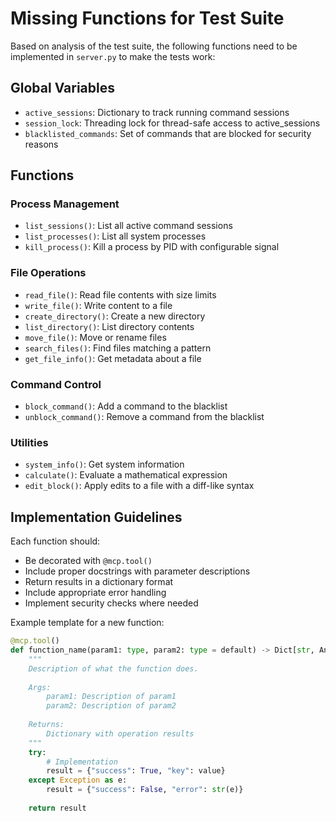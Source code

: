 # Missing Functions for Test Suite

Based on analysis of the test suite, the following functions need to be implemented in `server.py` to make the tests work:

## Global Variables
- `active_sessions`: Dictionary to track running command sessions
- `session_lock`: Threading lock for thread-safe access to active_sessions
- `blacklisted_commands`: Set of commands that are blocked for security reasons

## Functions

### Process Management
- `list_sessions()`: List all active command sessions
- `list_processes()`: List all system processes
- `kill_process()`: Kill a process by PID with configurable signal

### File Operations
- `read_file()`: Read file contents with size limits
- `write_file()`: Write content to a file
- `create_directory()`: Create a new directory
- `list_directory()`: List directory contents
- `move_file()`: Move or rename files
- `search_files()`: Find files matching a pattern
- `get_file_info()`: Get metadata about a file

### Command Control
- `block_command()`: Add a command to the blacklist
- `unblock_command()`: Remove a command from the blacklist

### Utilities
- `system_info()`: Get system information
- `calculate()`: Evaluate a mathematical expression
- `edit_block()`: Apply edits to a file with a diff-like syntax

## Implementation Guidelines

Each function should:
- Be decorated with `@mcp.tool()`
- Include proper docstrings with parameter descriptions
- Return results in a dictionary format
- Include appropriate error handling
- Implement security checks where needed

Example template for a new function:

```python
@mcp.tool()
def function_name(param1: type, param2: type = default) -> Dict[str, Any]:
    """
    Description of what the function does.
    
    Args:
        param1: Description of param1
        param2: Description of param2
    
    Returns:
        Dictionary with operation results
    """
    try:
        # Implementation
        result = {"success": True, "key": value}
    except Exception as e:
        result = {"success": False, "error": str(e)}
    
    return result
``` 